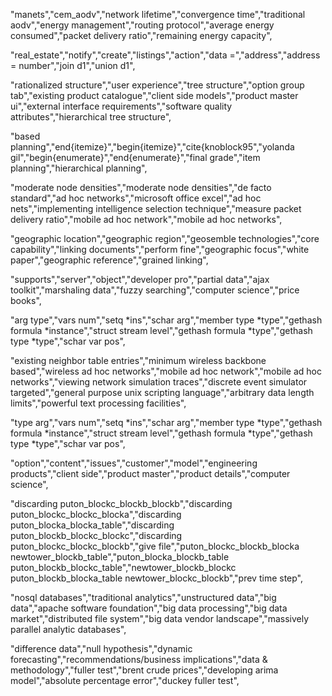 
"manets","cem_aodv","network lifetime","convergence time","traditional aodv","energy management","routing protocol","average energy consumed","packet delivery ratio","remaining energy capacity",

"real_estate","notify","create","listings","action","data =","address","address = number","join d1","union d1",


"rationalized structure","user experience","tree structure","option group tab","existing product catalogue","client side models","product master ui","external interface requirements","software quality attributes","hierarchical tree structure",


"based planning","end{itemize}","begin{itemize}","cite{knoblock95","yolanda gil","begin{enumerate}","end{enumerate}","final grade","item planning","hierarchical planning",


"moderate  node densities","moderate node densities","de facto standard","ad hoc networks","microsoft office excel","ad hoc nets","implementing intelligence selection technique","measure packet delivery ratio","mobile ad hoc network","mobile ad hoc networks",


"geographic location","geographic region","geosemble technologies","core capability","linking documents","perform fine","geographic focus","white paper","geographic reference","grained linking",


"supports","server","object","developer pro","partial data","ajax toolkit","marshaling data","fuzzy searching","computer science","price books",


"arg type","vars num","setq *ins","schar arg","member type *type","gethash formula *instance","struct stream level","gethash formula *type","gethash type *type","schar var pos",


"existing neighbor table entries","minimum wireless backbone based","wireless ad hoc networks","mobile ad hoc network","mobile ad hoc networks","viewing network simulation traces","discrete event simulator targeted","general purpose unix scripting language","arbitrary data length limits","powerful text processing facilities",



"type arg","vars num","setq *ins","schar arg","member type *type","gethash formula *instance","struct stream level","gethash formula *type","gethash type *type","schar var pos",


"option","content","issues","customer","model","engineering products","client side","product master","product details","computer science",


"discarding puton_blockc_blockb_blockb","discarding puton_blockc_blockc_blocka","discarding puton_blocka_blocka_table","discarding puton_blockb_blockc_blockc","discarding puton_blockc_blockc_blockb","give file","puton_blockc_blockb_blocka newtower_blockb_table","puton_blocka_blockb_table puton_blockb_blockc_table","newtower_blockb_blockc puton_blockb_blocka_table newtower_blockc_blockb","prev time step",


"nosql databases","traditional analytics","unstructured data","big data","apache software foundation","big data processing","big data market","distributed file system","big data vendor landscape","massively parallel analytic databases",

"difference data","null hypothesis","dynamic forecasting","recommendations/business implications","data & methodology","fuller test","brent crude prices","developing arima model","absolute percentage error","duckey fuller test",
